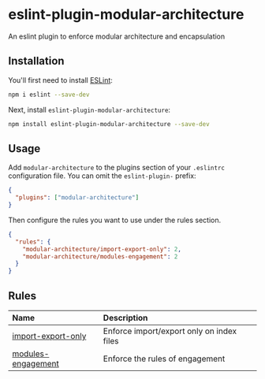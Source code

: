 # eslint-plugin-modular-architecture

An eslint plugin to enforce modular architecture and encapsulation

## Installation

You'll first need to install [ESLint](https://eslint.org/):

```sh
npm i eslint --save-dev
```

Next, install `eslint-plugin-modular-architecture`:

```sh
npm install eslint-plugin-modular-architecture --save-dev
```

## Usage

Add `modular-architecture` to the plugins section of your `.eslintrc` configuration file. You can omit the `eslint-plugin-` prefix:

```json
{
  "plugins": ["modular-architecture"]
}
```

Then configure the rules you want to use under the rules section.

```json
{
  "rules": {
    "modular-architecture/import-export-only": 2,
    "modular-architecture/modules-engagement": 2
  }
}
```

## Rules

<!-- begin auto-generated rules list -->

| Name                                                   | Description                               |
| :----------------------------------------------------- | :---------------------------------------- |
| [import-export-only](docs/rules/import-export-only.md) | Enforce import/export only on index files |
| [modules-engagement](docs/rules/modules-engagement.md) | Enforce the rules of engagement           |

<!-- end auto-generated rules list -->
